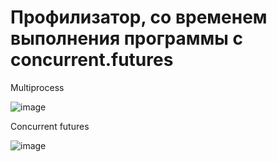 # Профилизатор, со временем выполнения программы с concurrent.futures

Multiprocess

![image](https://user-images.githubusercontent.com/98395436/209966208-090adf26-f2d3-4d2a-879f-86df560b1f84.png)

Concurrent futures

![image](https://user-images.githubusercontent.com/98395436/209966475-3fcb02f5-88a3-4027-acb4-d16dfc45635b.png)
